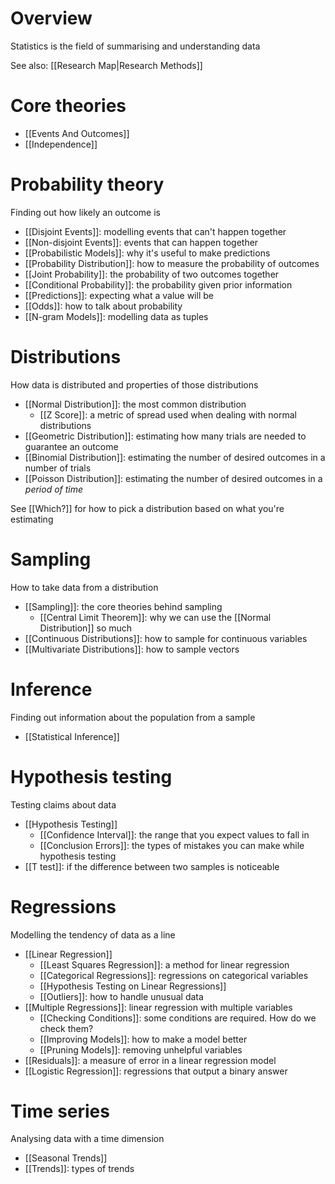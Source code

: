 # Overview
Statistics is the field of summarising and understanding data

See also: [[Research Map|Research Methods]]

# Core theories
- [[Events And Outcomes]]
- [[Independence]]

# Probability theory
Finding out how likely an outcome is

- [[Disjoint Events]]: modelling events that can't happen together
- [[Non-disjoint Events]]: events that can happen together
- [[Probabilistic  Models]]: why it's useful to make predictions
- [[Probability Distribution]]: how to measure the probability of outcomes
- [[Joint Probability]]: the probability of two outcomes together
- [[Conditional Probability]]: the probability given prior information
- [[Predictions]]: expecting what a value will be
- [[Odds]]: how to talk about probability
- [[N-gram Models]]: modelling data as tuples

# Distributions
How data is distributed and properties of those distributions

- [[Normal Distribution]]: the most common distribution
	- [[Z Score]]: a metric of spread used when dealing with normal distributions
- [[Geometric Distribution]]: estimating how many trials are needed to guarantee an outcome
- [[Binomial Distribution]]: estimating the number of desired outcomes in a number of trials
- [[Poisson Distribution]]: estimating the number of desired outcomes in a *period of time*

See [[Which?]] for how to pick a distribution based on what you're estimating

# Sampling
How to take data from a distribution

- [[Sampling]]: the core theories behind sampling
	- [[Central Limit Theorem]]: why we can use the [[Normal Distribution]] so much
- [[Continuous Distributions]]: how to sample for continuous variables
- [[Multivariate Distributions]]: how to sample vectors

# Inference
Finding out information about the population from a sample

- [[Statistical Inference]]

# Hypothesis testing
Testing claims about data

- [[Hypothesis Testing]]
	- [[Confidence Interval]]: the range that you expect values to fall in
	- [[Conclusion Errors]]: the types of mistakes you can make while hypothesis testing
- [[T test]]: if the difference between two samples is noticeable

# Regressions
Modelling the tendency of data as a line

- [[Linear Regression]]
	- [[Least Squares Regression]]: a method for linear regression
	- [[Categorical Regressions]]: regressions on categorical variables
	- [[Hypothesis Testing on Linear Regressions]]
	- [[Outliers]]: how to handle unusual data
- [[Multiple Regressions]]: linear regression with multiple variables
	- [[Checking Conditions]]: some conditions are required. How do we check them?
	- [[Improving Models]]: how to make a model better
	- [[Pruning Models]]: removing unhelpful variables
- [[Residuals]]: a measure of error in a linear regression model
- [[Logistic Regression]]: regressions that output a binary answer

# Time series
Analysing data with a time dimension

- [[Seasonal Trends]]
- [[Trends]]: types of trends

